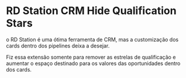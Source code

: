 # RD Station CRM Hide Qualification Stars

o RD Station é uma ótima ferramenta de CRM, mas a customização dos cards dentro dos pipelines deixa a desejar.

Fiz essa extensão somente para remover as estrelas de qualificação e aumentar o espaço destinado para os valores das oportunidades dentro dos cards.